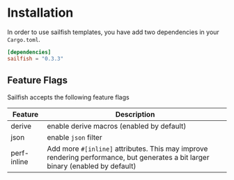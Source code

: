 # Installation

In order to use sailfish templates, you have add two dependencies in your `Cargo.toml`.

``` toml
[dependencies]
sailfish = "0.3.3"
```

## Feature Flags

Sailfish accepts the following feature flags

|Feature|Description|
|--|--|
|derive|enable derive macros (enabled by default)|
|json|enable `json` filter|
|perf-inline|Add more `#[inline]` attributes. This may improve rendering performance, but generates a bit larger binary (enabled by default)|
